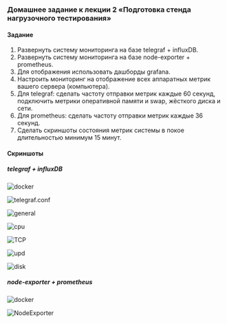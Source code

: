 ### Домашнее задание к лекции 2 «‎Подготовка стенда нагрузочного тестирования»
#### Задание  

1. Развернуть систему мониторинга на базе telegraf + influxDB.
2. Развернуть систему мониторинга на базе node-exporter + prometheus.
3. Для отображения использовать дашборды grafana.
4. Настроить мониторинг на отображение всех аппаратных метрик вашего сервера (компьютера).
5. Для telegraf: сделать частоту отправки метрик каждые 60 секунд, подключить метрики оперативной памяти и swap, жёсткого диска и сети.
6. Для prometheus: сделать частоту отправки метрик каждые 36 секунд.
7. Сделать скриншоты состояния метрик системы в покое длительностью минимум 15 минут.  

#### Скриншоты  
  
##### telegraf + influxDB

![docker](./telegraf/screenshots/0.png)
  
  ![telegraf.conf](./telegraf/screenshots/1.png)

  ![general](./telegraf/screenshots/2.png)  

  ![cpu](./telegraf/screenshots/3.png)  

  ![TCP](./telegraf/screenshots/4.png)  

  ![upd](./telegraf/screenshots/5.png)  

  ![disk](./telegraf/screenshots/6.png)

##### node-exporter + prometheus

![docker](./prometheus/screenshots/0.png)  

![NodeExporter](/prometheus/screenshots/1.png)
